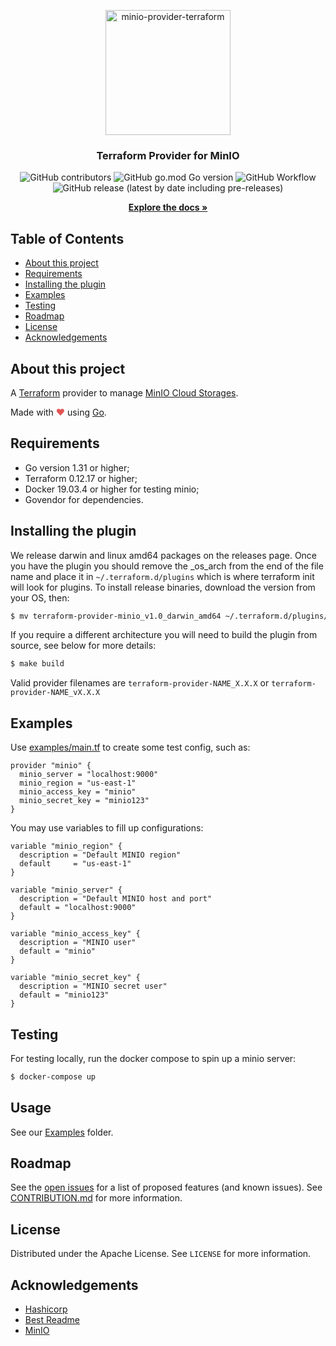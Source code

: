 <!-- PROJECT LOGO -->
<p align="center">
  <a href="https://github.com/aminueza/terraform-provider-minio">
    <img src="https://i.imgur.com/yijdDec.png" alt="minio-provider-terraform" width="200">
  </a>
  <h3 align="center" style="font-weight: bold">Terraform Provider for MinIO</h3>
  <p align="center">
    <img alt="GitHub contributors" src="https://img.shields.io/github/contributors/aminueza/terraform-provider-minio">
    <img alt="GitHub go.mod Go version" src="https://img.shields.io/github/go-mod/go-version/aminueza/terraform-provider-minio">
    <img alt="GitHub Workflow" src="https://github.com/aminueza/terraform-provider-minio/workflows/.github/workflows/go.yml/badge.svg">
    <img alt="GitHub release (latest by date including pre-releases)" src="https://img.shields.io/github/v/release/aminueza/terraform-provider-minio?include_prereleases">
  </p>
  <p align="center">
    <a href="https://github.com/aminueza/terraform-provider-minio/tree/master/docs"><strong>Explore the docs »</strong></a>
  </p>
</p>

<!-- TABLE OF CONTENTS -->
## Table of Contents

* [About this project](#about-this-project)
* [Requirements](#requirements)
* [Installing the plugin](#installing-the-plugin)
* [Examples](#examples)
* [Testing](#testing)
* [Roadmap](#roadmap)
* [License](#license)
* [Acknowledgements](#acknowledgements)

<!-- ABOUT THE PROJECT -->
## About this project

A [Terraform](https://www.terraform.io) provider to manage [MinIO Cloud Storages](https://min.io).

Made with <span style="color: #e25555;">&#9829;</span> using [Go](https://golang.org/).

<!-- PROVIDER -->
## Requirements

* Go version 1.31 or higher;
* Terraform 0.12.17 or higher;
* Docker 19.03.4 or higher for testing minio;
* Govendor for dependencies.

## Installing the plugin

We release darwin and linux amd64 packages on the releases page. Once you have the plugin you should remove the _os_arch from the end of the file name and place it in `~/.terraform.d/plugins` which is where terraform init will look for plugins. To install release binaries, download the version from your OS, then:

```sh
$ mv terraform-provider-minio_v1.0_darwin_amd64 ~/.terraform.d/plugins/terraform-provider-minio_v1.0
```

If you require a different architecture you will need to build the plugin from source, see below for more details:

```sh
$ make build
```

Valid provider filenames are `terraform-provider-NAME_X.X.X` or `terraform-provider-NAME_vX.X.X`

## Examples

Use [examples/main.tf](./examples/main.tf) to create some test config, such as:

```hcl
provider "minio" {
  minio_server = "localhost:9000"
  minio_region = "us-east-1"
  minio_access_key = "minio"
  minio_secret_key = "minio123"
}
```

You may use variables to fill up configurations:

```hcl
variable "minio_region" {
  description = "Default MINIO region"
  default     = "us-east-1"
}

variable "minio_server" {
  description = "Default MINIO host and port"
  default = "localhost:9000"
}

variable "minio_access_key" {
  description = "MINIO user"
  default = "minio"
}

variable "minio_secret_key" {
  description = "MINIO secret user"
  default = "minio123"
}
```

## Testing

For testing locally, run the docker compose to spin up a minio server:

```sh
$ docker-compose up
```

<!-- USAGE -->
## Usage

See our [Examples](examples/) folder.

<!-- ROADMAP -->
## Roadmap

See the [open issues](https://github.com/aminueza/terraform-minio-provider/issues) for a list of proposed features (and known issues). See [CONTRIBUTION.md](./CONTRIBUTING.md) for more information.


<!-- LICENSE -->
## License

Distributed under the Apache License. See `LICENSE` for more information.

<!-- ACKNOWLEDGEMENTS -->
## Acknowledgements
* [Hashicorp](https://www.hashicorp.com)
* [Best Readme](https://github.com/othneildrew/Best-README-Template)
* [MinIO](https://min.io)
